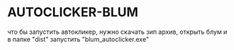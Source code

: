 ﻿# AUTOCLICKER-BLUM
что бы запустить автокликер, нужно скачать зип архив, открыть блум и в папке "dist" запустить "blum_autoclicker.exe"

